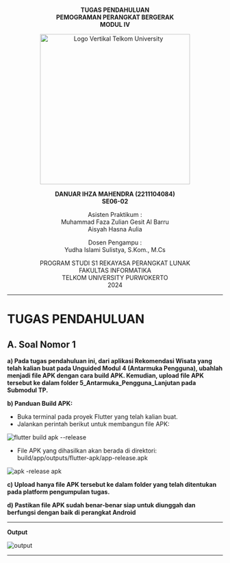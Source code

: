<div align="center">

**TUGAS PENDAHULUAN** <br>
**PEMOGRAMAN PERANGKAT BERGERAK** <br>
**MODUL IV** <br>

<img src="https://github.com/user-attachments/assets/637271ab-0240-4561-a7a6-04cb1169f636" alt="Logo Vertikal Telkom University" width="350"/>

**DANUAR IHZA MAHENDRA (2211104084)**  
**SE06-02**

Asisten Praktikum :  
Muhammad Faza Zulian Gesit Al Barru  
Aisyah Hasna Aulia

Dosen Pengampu :  
Yudha Islami Sulistya, S.Kom., M.Cs

PROGRAM STUDI S1 REKAYASA PERANGKAT LUNAK  
FAKULTAS INFORMATIKA  
TELKOM UNIVERSITY PURWOKERTO  
2024

</div>

---
# TUGAS PENDAHULUAN

## A. Soal Nomor 1
**a) Pada tugas pendahuluan ini, dari aplikasi Rekomendasi Wisata yang telah kalian buat pada Unguided Modul 4 (Antarmuka Pengguna), ubahlah menjadi file APK dengan cara build APK. Kemudian, upload file APK tersebut ke dalam folder 5_Antarmuka_Pengguna_Lanjutan pada Submodul TP.**

**b) Panduan Build APK:**
- Buka terminal pada proyek Flutter yang telah kalian buat.
- Jalankan perintah berikut untuk membangun file APK:

![flutter build apk --release](https://github.com/user-attachments/assets/6699f6d6-4f22-4cb4-b64a-cc73f35e3cff)

- File APK yang dihasilkan akan berada di direktori:
build/app/outputs/flutter-apk/app-release.apk

![apk -release apk](https://github.com/user-attachments/assets/348ff73e-d134-4314-9aef-7d1c3d845559)

**c) Upload hanya file APK tersebut ke dalam folder yang telah ditentukan pada
platform pengumpulan tugas.**

**d) Pastikan file APK sudah benar-benar siap untuk diunggah dan berfungsi dengan
baik di perangkat Android**

---

**Output**

![output](https://github.com/user-attachments/assets/19e240fe-8f9d-4807-91ed-394834157e2c)

---
